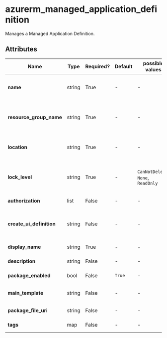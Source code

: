 # azurerm_managed_application_definition

Manages a Managed Application Definition.

## Attributes

| Name | Type | Required? | Default  | possible values | Description |
| ---- | ---- | --------- | -------- | ----------- | ----------- |
| **name** | string | True | -  |  -  | Specifies the name of the Managed Application Definition. Changing this forces a new resource to be created. | 
| **resource_group_name** | string | True | -  |  -  | The name of the Resource Group where the Managed Application Definition should exist. Changing this forces a new resource to be created. | 
| **location** | string | True | -  |  -  | Specifies the supported Azure location where the resource exists. Changing this forces a new resource to be created. | 
| **lock_level** | string | True | -  |  `CanNotDelete`, `None`, `ReadOnly`  | Specifies the managed application lock level. Valid values include `CanNotDelete`, `None`, `ReadOnly`. Changing this forces a new resource to be created. | 
| **authorization** | list | False | -  |  -  | One or more `authorization` block defined below. | 
| **create_ui_definition** | string | False | -  |  -  | Specifies the `createUiDefinition` JSON for the backing template with `Microsoft.Solutions/applications` resource. | 
| **display_name** | string | True | -  |  -  | Specifies the managed application definition display name. | 
| **description** | string | False | -  |  -  | Specifies the managed application definition description. | 
| **package_enabled** | bool | False | `True`  |  -  | Is the package enabled? Defaults to `true`. | 
| **main_template** | string | False | -  |  -  | Specifies the inline main template JSON which has resources to be provisioned. | 
| **package_file_uri** | string | False | -  |  -  | Specifies the managed application definition package file Uri. | 
| **tags** | map | False | -  |  -  | A mapping of tags to assign to the resource. | 

